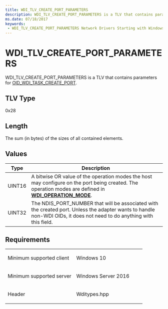 ```yaml
---
title: WDI_TLV_CREATE_PORT_PARAMETERS
description: WDI_TLV_CREATE_PORT_PARAMETERS is a TLV that contains parameters for OID_WDI_TASK_CREATE_PORT.
ms.date: 07/18/2017
keywords:
 - WDI_TLV_CREATE_PORT_PARAMETERS Network Drivers Starting with Windows Vista
---
```


# WDI\_TLV\_CREATE\_PORT\_PARAMETERS


WDI\_TLV\_CREATE\_PORT\_PARAMETERS is a TLV that contains parameters for [OID\_WDI\_TASK\_CREATE\_PORT](./oid-wdi-task-create-port.md).

## TLV Type


0x28

## Length


The sum (in bytes) of the sizes of all contained elements.

## Values


| Type   | Description                                                                                                                                                                             |
|--------|-----------------------------------------------------------------------------------------------------------------------------------------------------------------------------------------|
| UINT16 | A bitwise OR value of the operation modes the host may configure on the port being created. The operation modes are defined in [**WDI\_OPERATION\_MODE**](/windows-hardware/drivers/ddi/dot11wdi/ne-dot11wdi-_wdi_operation_mode). |
| UINT32 | The NDIS\_PORT\_NUMBER that will be associated with the created port. Unless the adapter wants to handle non-WDI OIDs, it does not need to do anything with this field.                 |

 

## Requirements

<table>
<colgroup>
<col width="50%" />
<col width="50%" />
</colgroup>
<tbody>
<tr class="odd">
<td><p>Minimum supported client</p></td>
<td><p>Windows 10</p></td>
</tr>
<tr class="even">
<td><p>Minimum supported server</p></td>
<td><p>Windows Server 2016</p></td>
</tr>
<tr class="odd">
<td><p>Header</p></td>
<td>Wditypes.hpp</td>
</tr>
</tbody>
</table>

 

